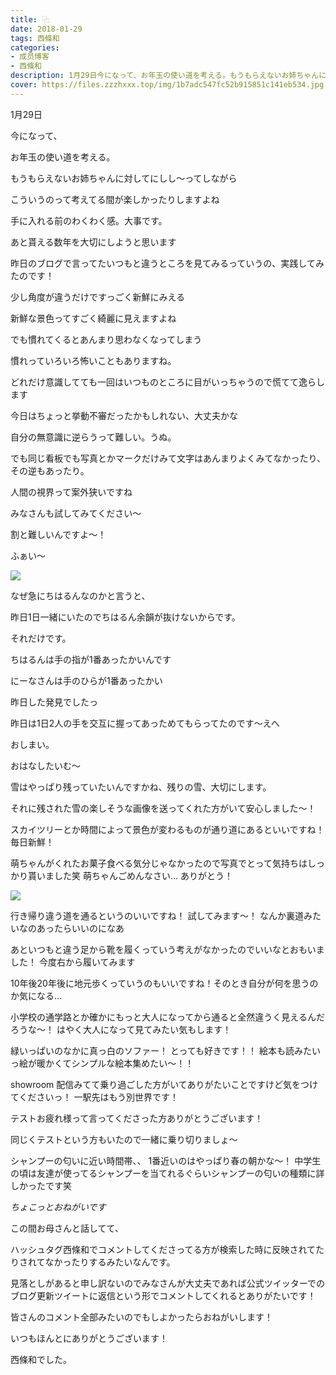 ```yaml
---
title: ⿻
date: 2018-01-29
tags: 西條和
categories: 
- 成员博客
- 西條和
description: 1月29日今になって、お年玉の使い道を考える。もうもらえないお姉ちゃんに対してにしし〜ってしながらこういうのって考えてる間が楽しかったりしますよ...
cover: https://files.zzzhxxx.top/img/1b7adc547fc52b915851c141eb534.jpg 
---
```







1月29日






今になって、

お年玉の使い道を考える。





もうもらえないお姉ちゃんに対してにしし〜ってしながら







こういうのって考えてる間が楽しかったりしますよね






手に入れる前のわくわく感。大事です。







あと貰える数年を大切にしようと思います











昨日のブログで言ってたいつもと違うところを見てみるっていうの、実践してみたのです！





少し角度が違うだけですっごく新鮮にみえる







新鮮な景色ってすごく綺麗に見えますよね







でも慣れてくるとあんまり思わなくなってしまう






慣れっていろいろ怖いこともありますね。








どれだけ意識してても一回はいつものところに目がいっちゃうので慌てて逸らします





今日はちょっと挙動不審だったかもしれない、大丈夫かな







自分の無意識に逆らうって難しい。うぬ。







でも同じ看板でも写真とかマークだけみて文字はあんまりよくみてなかったり、その逆もあったり。







人間の視界って案外狭いですね





みなさんも試してみてください〜





割と難しいんですよ〜！








ふぁい〜




![](https://files.zzzhxxx.top/img/1b7adc547fc52b915851c141eb534.jpg)




なぜ急にちはるんなのかと言うと、







昨日1日一緒にいたのでちはるん余韻が抜けないからです。





それだけです。








ちはるんは手の指が1番あったかいんです





にーなさんは手のひらが1番あったかい







昨日した発見でしたっ







昨日は1日2人の手を交互に握ってあっためてもらってたのです〜えへ









おしまい。









おはなしたいむ〜




雪はやっぱり残っていたいんですかね、残りの雪、大切にします。


それに残された雪の楽しそうな画像を送ってくれた方がいて安心しました〜！




スカイツリーとか時間によって景色が変わるものが通り道にあるといいですね！毎日新鮮！





萌ちゃんがくれたお菓子食べる気分じゃなかったので写真でとって気持ちはしっかり貰いました笑
萌ちゃんごめんなさい…
ありがとう！


![](https://files.zzzhxxx.top/img/1b7adc547fc52b915851c141eb534-01.png)





行き帰り違う道を通るというのいいですね！
試してみます〜！
なんか裏道みたいなのあったらいいのになあ


あといつもと違う足から靴を履くっていう考えがなかったのでいいなとおもいました！
今度右から履いてみます




10年後20年後に地元歩くっていうのもいいですね！そのとき自分が何を思うのか気になる…



小学校の通学路とか確かにもっと大人になってから通ると全然違うく見えるんだろうな〜！
はやく大人になって見てみたい気もします！







緑いっぱいのなかに真っ白のソファー！
とっても好きです！！
絵本も読みたいっ絵が暖かくてシンプルな絵本集めたい〜！！






showroom 配信みてて乗り過ごした方がいてありがたいことですけど気をつけてくださいっ！
一駅先はもう別世界です！




テストお疲れ様って言ってくださった方ありがとうございます！

同じくテストという方もいたので一緒に乗り切りましょ〜




シャンプーの匂いに近い時間帯、、
1番近いのはやっぱり春の朝かな〜！
中学生の頃は友達が使ってるシャンプーを当てれるぐらいシャンプーの匂いの種類に詳しかったです笑









*ちょこっとおねがいです*



この間お母さんと話してて、

ハッシュタグ西條和でコメントしてくださってる方が検索した時に反映されてたりされてなかったりするみたいなんです。

見落としがあると申し訳ないのでみなさんが大丈夫であれば公式ツイッターでのブログ更新ツイートに返信という形でコメントしてくれるとありがたいです！



皆さんのコメント全部みたいのでもしよかったらおねがいします！



いつもほんとにありがとうございます！








西條和でした。


